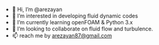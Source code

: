 - 👋 Hi, I’m @arezayan
- 👀 I’m interested in developing fluid dynamic codes
- 🌱 I’m currently learning openFOAM & Python 3.x
- 💞️ I’m looking to collaborate on fluid flow and turbulence.
- 📫 reach me by arezayan87@gmail.com

<!---
arezayan/arezayan is a ✨ special ✨ repository because its `README.md` (this file) appears on your GitHub profile.
You can click the Preview link to take a look at your changes.
--->
